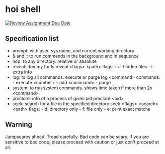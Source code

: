 # hoi shell

[![Review Assignment Due Date](https://classroom.github.com/assets/deadline-readme-button-22041afd0340ce965d47ae6ef1cefeee28c7c493a6346c4f15d667ab976d596c.svg)](https://classroom.github.com/a/Qiz9msrr)

## Specification list

- prompt: with user, sys name, and current working directory
- & and ;: to run commands in the background and in sequence
- hop: to any directory. relative or absolute
- reveal: dummy for ls
    reveal \<flags> \<path>
    flags: - a: hidden files
           - l: extra info
- log: to log all commands. execute or purge
    log \<command>
    commands:   - execute \<number>
                - add \<command>
                - purge
- system: to run system commands. shows time taken if more than 2s
    \<command>
- proclore: info of a process of given pid
    proclore \<pid>
- seek: search for a file in the specified directory
    seek \<flags> \<search> \<path>
    flags: - d: directory only
           - f: file only
           - e: print exact matche

## Warning

Jumpscares ahead! Tread carefully.
Bad code can be scary. If you are sensitive to bad code, please proceed with caution or just don't proceed at all.
